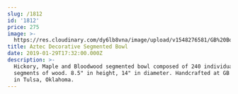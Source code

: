 ```yaml
---
slug: /1812
id: '1812'
price: 275
image: >-
  https://res.cloudinary.com/dy6lb8vna/image/upload/v1548276581/GB%20Bowlworks%20Gallery/DSC_2916a.jpg
title: Aztec Decorative Segmented Bowl
date: 2019-01-29T17:32:00.000Z
description: >-
  Hickory, Maple and Bloodwood segmented bowl composed of 240 individual
  segments of wood. 8.5" in height, 14" in diameter. Handcrafted at GB Bowlworks
  in Tulsa, Oklahoma.
---
```



